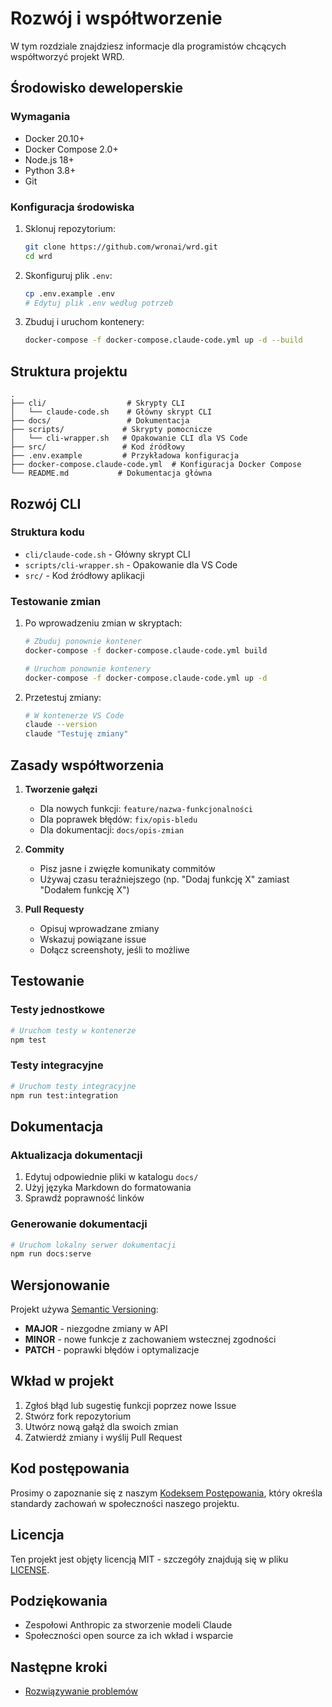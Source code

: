 # Rozwój i współtworzenie

W tym rozdziale znajdziesz informacje dla programistów chcących współtworzyć projekt WRD.

## Środowisko deweloperskie

### Wymagania

- Docker 20.10+
- Docker Compose 2.0+
- Node.js 18+
- Python 3.8+
- Git

### Konfiguracja środowiska

1. Sklonuj repozytorium:
   ```bash
   git clone https://github.com/wronai/wrd.git
   cd wrd
   ```

2. Skonfiguruj plik `.env`:
   ```bash
   cp .env.example .env
   # Edytuj plik .env według potrzeb
   ```

3. Zbuduj i uruchom kontenery:
   ```bash
   docker-compose -f docker-compose.claude-code.yml up -d --build
   ```

## Struktura projektu

```
.
├── cli/                  # Skrypty CLI
│   └── claude-code.sh    # Główny skrypt CLI
├── docs/                 # Dokumentacja
├── scripts/             # Skrypty pomocnicze
│   └── cli-wrapper.sh   # Opakowanie CLI dla VS Code
├── src/                 # Kod źródłowy
├── .env.example         # Przykładowa konfiguracja
├── docker-compose.claude-code.yml  # Konfiguracja Docker Compose
└── README.md           # Dokumentacja główna
```

## Rozwój CLI

### Struktura kodu

- `cli/claude-code.sh` - Główny skrypt CLI
- `scripts/cli-wrapper.sh` - Opakowanie dla VS Code
- `src/` - Kod źródłowy aplikacji

### Testowanie zmian

1. Po wprowadzeniu zmian w skryptach:
   ```bash
   # Zbuduj ponownie kontener
   docker-compose -f docker-compose.claude-code.yml build
   
   # Uruchom ponownie kontenery
   docker-compose -f docker-compose.claude-code.yml up -d
   ```

2. Przetestuj zmiany:
   ```bash
   # W kontenerze VS Code
   claude --version
   claude "Testuję zmiany"
   ```

## Zasady współtworzenia

1. **Tworzenie gałęzi**
   - Dla nowych funkcji: `feature/nazwa-funkcjonalności`
   - Dla poprawek błędów: `fix/opis-bledu`
   - Dla dokumentacji: `docs/opis-zmian`

2. **Commity**
   - Pisz jasne i zwięzłe komunikaty commitów
   - Używaj czasu teraźniejszego (np. "Dodaj funkcję X" zamiast "Dodałem funkcję X")

3. **Pull Requesty**
   - Opisuj wprowadzane zmiany
   - Wskazuj powiązane issue
   - Dołącz screenshoty, jeśli to możliwe

## Testowanie

### Testy jednostkowe

```bash
# Uruchom testy w kontenerze
npm test
```

### Testy integracyjne

```bash
# Uruchom testy integracyjne
npm run test:integration
```

## Dokumentacja

### Aktualizacja dokumentacji

1. Edytuj odpowiednie pliki w katalogu `docs/`
2. Użyj języka Markdown do formatowania
3. Sprawdź poprawność linków

### Generowanie dokumentacji

```bash
# Uruchom lokalny serwer dokumentacji
npm run docs:serve
```

## Wersjonowanie

Projekt używa [Semantic Versioning](https://semver.org/):

- **MAJOR** - niezgodne zmiany w API
- **MINOR** - nowe funkcje z zachowaniem wstecznej zgodności
- **PATCH** - poprawki błędów i optymalizacje

## Wkład w projekt

1. Zgłoś błąd lub sugestię funkcji poprzez nowe Issue
2. Stwórz fork repozytorium
3. Utwórz nową gałąź dla swoich zmian
4. Zatwierdź zmiany i wyślij Pull Request

## Kod postępowania

Prosimy o zapoznanie się z naszym [Kodeksem Postępowania](CODE_OF_CONDUCT.md), który określa standardy zachowań w społeczności naszego projektu.

## Licencja

Ten projekt jest objęty licencją MIT - szczegóły znajdują się w pliku [LICENSE](LICENSE).

## Podziękowania

- Zespołowi Anthropic za stworzenie modeli Claude
- Społeczności open source za ich wkład i wsparcie

## Następne kroki

- [Rozwiązywanie problemów](08-rozwiazywanie-problemow.md)
